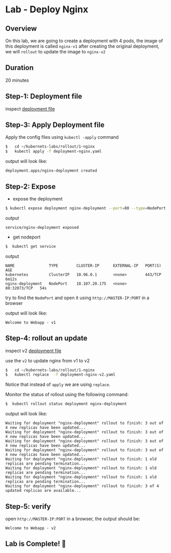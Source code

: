 <link rel='stylesheet' href='../../assets/css/main.css'/>

# Lab - Deploy Nginx


## Overview
On this lab, we are going to create a deployment with 4 pods, the image of this deployment is called `nginx-v1` after creating the original deployment, we will `rollout` to update the image to `nginx-v2`

## Duration
20 minutes


## Step-1: Deployment file

inspect  [deployment file](deployment-nginx.yaml)

## Step-3: Apply Deployment file

Apply the config files using `kubectl -apply` command

```bash
$   cd ~/kubernets-labs/rollout/1-nginx
$   kubectl apply -f deployment-nginx.yaml
```

output will look like:
```console
deployment.apps/nginx-deployment created
```

## Step-2: Expose

- expose the deployment
```bash
$ kubectl expose deployment nginx-deployment --port=80 --type=NodePort
```
output

```console
service/nginx-deployment exposed
```

- get nodeport
```bash
$  kubectl get service
```

output

```console
NAME               TYPE        CLUSTER-IP      EXTERNAL-IP   PORT(S)        AGE
kubernetes         ClusterIP   10.96.0.1       <none>        443/TCP        6m12s
nginx-deployment   NodePort    10.107.20.175   <none>        80:32073/TCP   54s
```

try to find the `NodePort` and open it using `http://MASTER-IP:PORT` in a browser

output will look like:

```console
Welcome to Webapp - v1
```

## Step-4: rollout an update

inspect v2 [deployment file](deployment-nginx-v2.yaml)

use the `v2` to update nginx from v1 to v2

```bash
$   cd ~/kubernets-labs/rollout/1-nginx
$   kubectl replace  -f deployment-nginx-v2.yaml
```

Notice that instead of `apply` we are using `replace`.

Monitor the status of rollout using the following command:

```bash
$  kubectl rollout status deployment nginx-deployment
```

output will look like:

```console
Waiting for deployment "nginx-deployment" rollout to finish: 3 out of 4 new replicas have been updated...
Waiting for deployment "nginx-deployment" rollout to finish: 3 out of 4 new replicas have been updated...
Waiting for deployment "nginx-deployment" rollout to finish: 3 out of 4 new replicas have been updated...
Waiting for deployment "nginx-deployment" rollout to finish: 3 out of 4 new replicas have been updated...
Waiting for deployment "nginx-deployment" rollout to finish: 1 old replicas are pending termination...
Waiting for deployment "nginx-deployment" rollout to finish: 1 old replicas are pending termination...
Waiting for deployment "nginx-deployment" rollout to finish: 1 old replicas are pending termination...
Waiting for deployment "nginx-deployment" rollout to finish: 3 of 4 updated replicas are available...
```

## Step-5: verify

open `http://MASTER-IP:PORT` in a browser, the output should be:

```console
Welcome to Webapp - v2
```



## Lab is Complete! 👏

